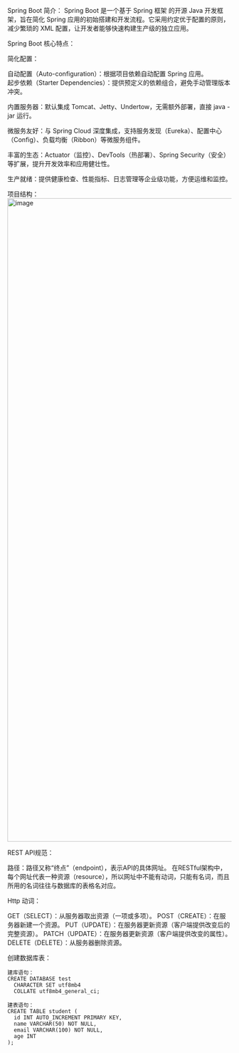 Spring Boot 简介：
Spring Boot 是一个基于 Spring 框架 的开源 Java 开发框架，旨在简化 Spring 应用的初始搭建和开发流程。它采用约定优于配置的原则，减少繁琐的 XML 配置，让开发者能够快速构建生产级的独立应用。  

Spring Boot 核心特点：

简化配置：

自动配置（Auto-configuration）：根据项目依赖自动配置 Spring 应用。  
起步依赖（Starter Dependencies）：提供预定义的依赖组合，避免手动管理版本冲突。

内置服务器：默认集成 Tomcat、Jetty、Undertow，无需额外部署，直接 java -jar 运行。

微服务友好：与 Spring Cloud 深度集成，支持服务发现（Eureka）、配置中心（Config）、负载均衡（Ribbon）等微服务组件。

丰富的生态：Actuator（监控）、DevTools（热部署）、Spring Security（安全）等扩展，提升开发效率和应用健壮性。

生产就绪：提供健康检查、性能指标、日志管理等企业级功能，方便运维和监控。


项目结构：
<img width="1346" height="1444" alt="image" src="https://github.com/user-attachments/assets/8d9d0dfe-9946-440b-9534-44f38c15ab97" />


REST API规范：

路径：路径又称“终点”（endpoint），表示API的具体网址。
在RESTful架构中，每个网址代表一种资源（resource），所以网址中不能有动词，只能有名词，而且所用的名词往往与数据库的表格名对应。

Http 动词：

GET（SELECT）：从服务器取出资源（一项或多项）。
POST（CREATE）：在服务器新建一个资源。
PUT（UPDATE）：在服务器更新资源（客户端提供改变后的完整资源）。
PATCH（UPDATE）：在服务器更新资源（客户端提供改变的属性）。
DELETE（DELETE）：从服务器删除资源。

创建数据库表：

    建库语句：
    CREATE DATABASE test
      CHARACTER SET utf8mb4
      COLLATE utf8mb4_general_ci;
  
    建表语句：
    CREATE TABLE student (
      id INT AUTO_INCREMENT PRIMARY KEY,
      name VARCHAR(50) NOT NULL,
      email VARCHAR(100) NOT NULL,
      age INT
    );
